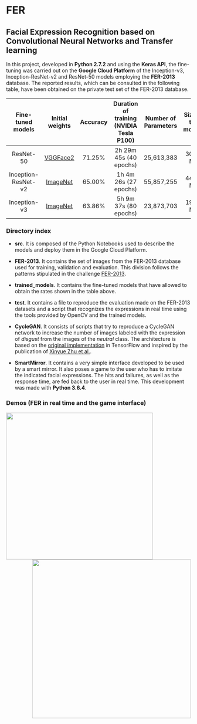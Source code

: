 # FER
## Facial Expression Recognition based on Convolutional Neural Networks and Transfer learning
 
In this project, developed in **Python 2.7.2** and using the **Keras API**, the fine-tuning was carried out on the **Google Cloud Platform** of the Inception-v3, Inception-ResNet-v2 and ResNet-50 models employing the **FER-2013** database. The reported results, which can be consulted in the following table, have been obtained on the private test set of the FER-2013 database.

|  Fine-tuned models  |                       Initial weights                      | Accuracy | Duration of training  (NVIDIA Tesla P100) | Number of Parameters | Size of the models |
|:-------------------:|:----------------------------------------------------------:|:--------:|:-----------------------------------------:|:--------------------:|:------------------:|
|      ResNet-50      | [VGGFace2](http://www.robots.ox.ac.uk/~vgg/data/vgg_face/) |  71.25%  |           2h 29m 45s (40 epochs)          |      25,613,383      |      308.3 MB      |
| Inception-ResNet-v2 |            [ImageNet](http://www.image-net.org/)           |  65.00%  |           1h 4m 26s (27 epochs)           |      55,857,255      |      449.3 MB      |
|     Inception-v3    |            [ImageNet](http://www.image-net.org/)           |  63.86%  |           5h 9m 37s (80 epochs)           |      23,873,703      |      192.1 MB      |

### Directory index

- **src**. It is composed of the Python Notebooks used to describe the models and deploy them in the Google Cloud Platform.

- **FER-2013**. It contains the set of images from the FER-2013 database used for training, validation and evaluation. This division follows the patterns stipulated in the challenge [FER-2013](https://www.kaggle.com/c/challenges-in-representation-learning-facial-expression-recognition-challenge/data).

- **trained_models**. It contains the fine-tuned models that have allowed to obtain the rates shown in the table above.

- **test**. It contains a file to reproduce the evaluation made on the FER-2013 datasets and a script that recognizes the expressions in real time using the tools provided by OpenCV and the trained models.

- **CycleGAN**. It consists of scripts that try to reproduce a CycleGAN network to increase the number of images labeled with the expression of _disgust_ from the images of the _neutral_ class. The architecture is based on the [original implementation](https://github.com/junyanz/CycleGAN) in TensorFlow and inspired by the publication of [Xinyue Zhu et al.](https://arxiv.org/abs/1711.00648).

- **SmartMirror**. It contains a very simple interface developed to be used by a smart mirror. It also poses a game to the user who has to imitate the indicated facial expressions. The hits and failures, as well as the response time, are fed back to the user in real time. This development was made with **Python 3.6.4**.

### Demos (FER in real time and the game interface)
<div align='left'>
  <img src='demos/emotions.gif' width='400px'>
</div>

<div align='right'>
  <img src='demos/interface.gif' width='433px'>
</div>
